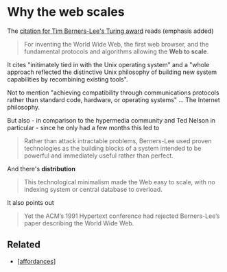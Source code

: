 # Why the web scales

The [citation for Tim Berners-Lee's Turing award](https://amturing.acm.org/award_winners/berners-lee_8087960.cfm) reads (emphasis added)

> For inventing the World Wide Web, the first web browser, and the fundamental protocols and algorithms allowing the **Web to scale**.

It cites "initimately tied in with the Unix operating system" and a "whole approach reflected the distinctive Unix philosophy of building new system capabilities by recombining existing tools".

Not to mention "achieving compatibility through communications protocols rather than standard code, hardware, or operating systems" ... The Internet philosophy.

But also - in comparison to the hypermedia community and Ted Nelson in particular - since he only had a few months this led to
> Rather than attack intractable problems, Berners-Lee used proven technologies as the building blocks of a system intended to be powerful and immediately useful rather than perfect.

And there's **distribution**
> This technological minimalism made the Web easy to scale, with no indexing system or central database to overload.

It also points out
> Yet the ACM’s 1991 Hypertext conference had rejected Berners-Lee’s paper describing the World Wide Web.

## Related 

- [[affordances]]

[//begin]: # "Autogenerated link references for markdown compatibility"
[affordances]: ../affordances "Affordances"
[//end]: # "Autogenerated link references"